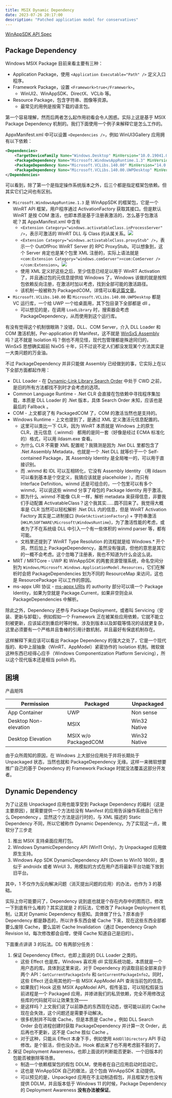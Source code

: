 ```yaml
---
title: MSIX Dynamic Dependency
date: 2023-07-26 20:17:00
description: "Patched application model for conservatives"
---
```



[WinAppSDK API Spec](https://github.com/microsoft/WindowsAppSDK/blob/main/specs/dynamicdependencies/DynamicDependencies.md)


## Package Dependency

Windows MSIX Package 目前来看主要有三种：
* Application Package，使用 `<Application Executable="Path" />` 定义入口程序。
* Framework Package，设置 `<Framework>true</Framework>`。
	* WinUI2、WinAppSDK、DirectX、VCLib 等。
* Resource Package，包含字符串、图像等资源。
	* 最常见的用例是按需下载的语言包。

第一个容易理解，然而后两者怎么起作用初看会令人困惑。实际上这是基于 MSIX Package Dependency 机制的。我们下面使用一个例子来解释它是怎么工作的。

AppxManifest.xml 中可以设置 `<Dependencies />`，例如 WinUI3Gallery 应用拥有以下依赖：

```xml
<Dependencies>
    <TargetDeviceFamily Name="Windows.Desktop" MinVersion="10.0.19041.0" MaxVersionTested="10.0.19041.0" />  
    <PackageDependency Name="Microsoft.WindowsAppRuntime.1.3" MinVersion="3000.820.152.0" Publisher="CN=Microsoft Corporation, O=Microsoft Corporation, L=Redmond, S=Washington, C=US" />  
    <PackageDependency Name="Microsoft.VCLibs.140.00" MinVersion="14.0.30704.0" Publisher="CN=Microsoft Corporation, O=Microsoft Corporation, L=Redmond, S=Washington, C=US" />  
    <PackageDependency Name="Microsoft.VCLibs.140.00.UWPDesktop" MinVersion="14.0.30704.0" Publisher="CN=Microsoft Corporation, O=Microsoft Corporation, L=Redmond, S=Washington, C=US" />  
</Dependencies>
```

可以看到，除了第一个是指定操作系统版本之外，后三个都是指定框架包依赖。但其实它们之间也有区别。

* `Microsoft.WindowsAppRuntime.1.3` 是 WinAppSDK 的框架包，它是一个 WinRT API 框架，用户程序通过 ActivationFactory 获取其接口。但是默认 WinRT 是按 COM 激活，也即本质是基于注册表激活的，怎么基于包激活呢？其 AppxManifest.xml 中含有
	* `<Extension Category="windows.activatableClass.inProcessServer" />`，表示可激活的 WinRT DLL 与 Class 的从属关系。![](./MSIXInProcessServer.png)
	* `<Extension Category="windows.activatableClass.proxyStub" />`，表示一个 OutOfProc WinRT Server 的 RPC ProxyStub。可以想象到，这个 Server 肯定也是某个包里 XML 注册的，实际上语法就是 `<com:Extension Category="windows.comServer"><com:ComServer /></com:Extension>`。![](MSIXProxyStub.png)
	* 使用 XML 定义好这些之后，至少信息已经足以用于 WinRT Activation 了，并且通过包的元信息提供给 Windows 了，Windows 该做的就是按照包依赖反向注册，在激活时加以考虑，找到全部可能的激活路径。
	* 该机制一般被称为 PackagedCOM，详情可以看[这篇文章](https://blogs.windows.com/windowsdeveloper/2017/04/13/com-server-ole-document-support-desktop-bridge/)。
* `Microsoft.VCLibs.140.00` 和 `Microsoft.VCLibs.140.00.UWPDesktop` 都是 VC 运行库，一个给 UWP 一个给桌面用，其下包目录下全部都是 dll 。
	* 可以想见的是，在调用 `LoadLibrary` 时，搜索器会考虑 PackageDependency，从而使用到这个运行库。

有没有觉得这个机制很眼熟？没错，DLL、COM Server，介入 DLL Loader 和 COM 激活机制，Per-application 的 Manifest，这不就是 [WinSxS Assembly](https://learn.microsoft.com/en-us/windows/win32/sbscs/about-side-by-side-assemblies-) 吗？这不就是 Isolation 吗？倒也不用见怪，现代包管理都是殊途同归的，WinSxS 思想确实超前 NixOS 十年，只不过说不定人们都没发现某个方法其实是一大类问题的万金油。

不过 PackageDependency 并非只能做 Assembly 已经做到的事，它实际上在以下全部方面都起作用：

- DLL Loader - 在 [Dynamic-Link Library Search Order](https://docs.microsoft.com/windows/win32/dlls/dynamic-link-library-search-order) 中处于 CWD 之前，是旧的所有方法都找不到时才会考虑的选项。
- Common Language Runtime - .Net CLR 会直接在包依赖中寻找程序集加载，本质是 DLL Loader 的 .Net 版本，具体 Search Order 未知，应该也是最后的 Fallback 。
- COM - 上文都说了有 PackagedCOM 了，COM 的激活当然也是支持的。
- Windows Runtime - 上文也提到了，是通过 XML 定义激活元信息配置的。
	- 这里可以类比一下 CLR，因为 WinRT 本质就是 Windows 上的原生 CLR，连元信息（.winmd） 都用的是同一套（好像是经过 ECMA 标准化的）格式，可以用 ildasm.exe 查看。
	- 为什么 CLR 不需要 XML 配置呢？我猜测是因为 .Net DLL 里都包含了 .Net Assembly Metadata，也就是一个 .Net DLL 就等价于一个 Self-contained Package，其 Assembly Identity 是全局唯一的，可以用于直接识别。
	- 而 .winmd 和 IDL 可以互相转化，它没有 Assembly Identity （用 ildasm 可以看到基本是个空定义，我猜应该就是 placeholder ），而只有 Interface Definition。winmd 还是可组合的，一个包里可以有多个 winmd，可以说这些 winmd 分享了母包的 Package Identity 用于激活。
	- 那为什么 .winmd 不能像 CLR 一样，解析 metadata 来获得信息，非要我们手动配置 ActivatableClass？这个我其实……圆不回来了。我觉得大概率是 CLR 当然可以轻松解析 .Net DLL 内的信息，但是 WinRT Activation Factory 其实是二进制接口 (`RoGetActivationFactory`) + 字符串激活 (`HKLM\SOFTWARE\Microsoft\WindowsRuntime`)，为了激活性能的考虑，或者为了不在系统级 DLL 中引入一个有一些体积的 winmd parser 等，都有可能。
	- 文档里还提到了 WinRT Type Resolution 的流程就是给 Windows.* 开个洞，然后加上 PackageDependency，虽然没有强调，但他的意思是其它的一概不会考虑。这个忽略了注册表，我也不知道为什么会这么说。
- MRT / MRTCore - UWP 和 WinAppSDK 的两套资源管理系统，命名空间分别为 `Windows/Microsoft.Windows.ApplicationModel.Resources`，它们在解析时会把 PackageDependencies 划为不同的 ResourceMap 来访问，这也是 ResourcePackage 可以工作的原因。
- ms-appx URI 协议 - [ms-appx URIs](https://docs.microsoft.com/windows/uwp/app-resources/uri-schemes) 的 authority 部分可以填一个 Package Identity，如果为空就是 Package.Current，如果非空则会从 PackageDependencies 中解析。

除此之外，Dependency 还参与 Package Deployment，或者叫 Servicing（安装、更新与卸载）。例如假如一个 Framework 正在被某些应用依赖，它就不能立刻被更新，应该延迟到重启时等时候。涉及到版本以及卸载等情况的话就更复杂，这里必须要有一个严格并且鲁棒的引用计数机制，并且最好有保底机制存在。

这样解释下来应该可以看出 Package Dependency 的强大之处了，它是一个现代版的、和中上层抽象（WinRT、AppModel）紧密协作的 Isolation 机制。微软做这种东西已经得心应手（Windows Componentization Platform Servicing），所以这个现代版本还是相当 polish 的。

## 困境

产品矩阵

|Permission|Packaged|Unpackaged|
|-|-|-|
|App Container|UWP|Non sense|
|Desktop Non-elevation|MSIX|Win32 Native|
|Desktop Elevation|MSIX w/o PackagedCOM|Win32 Native|

由于众所周知的原因，在 Windows 上大部分应用处于并将长期处于 Unpackaged 状态，当然也就和 PackageDependency 无缘。这样一来微软想要推广自己的基于 Dependency 的 Framework Package 时就没法覆盖这部分开发者。

## Dynamic Dependency

为了让这些 Unpackaged 应用也能享受到 Package Dependency 的福利（这是主要原因），就需要提供一个方法给没有 Manifest 的应用告诉操作系统自己有什么 Dependency 。显然这个方法是运行时的，与 XML 描述的 Static Dependency 不同，所以它被称作 Dynamic Dependency。为了实现这一点，微软分了三步走

1. 推出 MSIX 支持桌面应用打包。
2. Windows DynamicDependency API (Win11 Only)，为 Unpackaged 应用做原生支持。
3. Windows App SDK DynamicDependency API (Down to Win10 1809)，类似于 androidx 或者 WinUI 3，用模拟的方式在用户态将最新平台功能下放到旧平台。

其中，1 不仅作为反向解决问题（消灭提出问题的应用）的办法，也作为 3 的基础。

实际上你可能要问了，Dependency 说到底也就是个存在内存中的图而已，修改一下到底有什么难的？其实这就是 2 的玩法，它修改了 Package Deployment 机制，让其对 Dynamic Dependency 有感知。具体做了什么？原本由于 Dependency 都是静态的，所以许多东西会被 Cache 下来，现在这些东西全部都要么废除 Cache，要么监听 Cache Invalidation（通过 Dependency Graph Revision Id，每次修改都会自增，使得 Cache 知道自己是旧的）。

下面重点讲讲 3 的玩法。DD 有两部分任务：

1. 保证 Dependency Effect，也即上面说的 DLL Loader 之类的。
	* 这些 Effect 也是库，Windows 喜欢用 dll 实现系统功能，本质就是一个用户态的库。具体到这里来说，对于 Dependency 的读取目前全部来自于两个 API：`GetCurrentPackageInfo` 和 `GetCurrentPackageInfo2`。同时，这些 Effect 还会用其他的一些 MSIX AppModel API 查询当前包的信息。
	* 如果我们 Hook 这些 MSIX AppModel API，假传圣旨，可以轻松假装当前进程是一个 Packaged 应用，并掺进我们的私货依赖，完全不用修改这些库的代码就可以让效果生效——
	* 是这样吗？上文我们说了以前静态的东西现在动态，很可能以前的 Cache 现在会失效，这个问题还是需要手动解决。
	* 很多机制并不叫做 Cache，但是本质是 Cache 。例如 DLL Search Order 会在进程创建时获取 PackageDependency 并计算一次 Order，此后再也不更新，这不是 Cache 胜似 Cache 。
	* 对于这种，只能从 Effect 本身下手，例如使用 `AddDllDirectory` API 手动修改。是个脏活，但也没办法，Hook 都出来了也不用考虑脏不脏的了。
2. 保证 Deployment Awareness，也即上面说的判断能否更新、一个旧版本的包能否被删除等场景。
	* 制造一个依赖框架包的假包 DDLM，使用者在自己应用启动时启动它。
	* 这也是 WinAppSDK 自己的做法，这个包由 WinAppSDK 主动提供。
	* 可以预见的是，Unpackged 应用在不主动制造假包，并且框架方也没有提供 DDLM，并且版本低于 Windows 11 的时候，Package Dependency 的 Deployment Awareness **没有办法被保证**。
